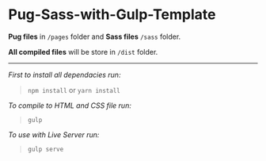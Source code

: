 # Pug-Sass-with-Gulp-Template

**Pug files** in `/pages` folder and **Sass files** `/sass` folder.

**All compiled files** will be store in `/dist` folder.

---

_First to install all dependacies run:_

> `npm install` or `yarn install`

_To compile to HTML and CSS file run:_

> `gulp`

_To use with Live Server run:_

> `gulp serve`
